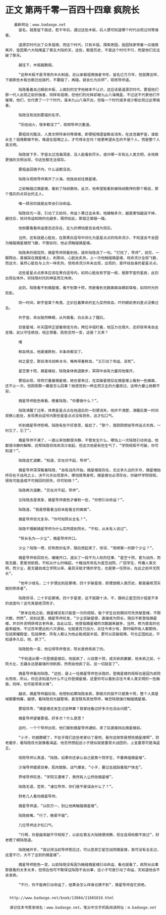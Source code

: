 # 正文 第两千零一百四十四章 疯院长
        最新网址：www.badaoge.net
          留名，就是留下痕迹，若干年后，通过这些木板，后人便可知道哪个时代出现过何等强者。
      
          道源宗时代出了众多祖境，而这个时代，只有半祖，探索原因，皆因陆家带着一众强族离开，皆因第六大陆掩盖了第五大陆的天，这些，都是历史，不是这个时代不行，而是他们无法破了那天。
      
          越往下，木板越脆弱。
      
          “这种木板不是寻常的木头制造，足以承载祖境强者书写，留名亿万万年，但就算这样，下面那些木板也都已经腐朽，不要碰了，再碰，就会化为灰烬”，观雨导师道。
      
          陆隐看着自己眼前木板，上面刻的文字他根本不认识，这应该是道源宗时代，雾祖他们那一代人出现之前的强者，同样有祖境，但他们的光辉却被九山八海掩盖，不过这不代表他们不璀璨，他们，也代表了一个个时代，虽未九山八海齐出，但每一个时代或多或少都出现过此等强者。
      
          陆隐没有找到雾祖的名字。
      
          “历经战火，很多都没了”，观雨导师沉重道。
      
          雾祖目光黯淡，人类文明传承何等艰难，即便祖境遗留都会消失，在这浩瀚宇宙，谁能永生？祖境都做不到，难道在祖境之上，才可得永生吗？她更希望永生的不是个人，而是整个人类文明。
      
          陆隐放下手，宇宙太过浩瀚深邃，没人能看到尽头，或许哪一天有比人类文明，永恒族更强的文明出现，令这些都无法保存。
      
          雾祖返回镜子内，什么话都没说。
      
          陆隐与观雨导师离开了火海，他独自前往摘星楼。
      
          之前触碰过摘星楼，看到了陆帧跪地，此次，他希望能看到被陆帧跪拜的那个叛徒，那个落灰的点将台的主人。
      
          唯一顾忌的就是此举会引动命运。
      
          陆隐目光一凛，引动了又如何，命运卜算过去未来，他接触多次，越是害怕越逃不掉，越往后，他对命运知晓的也越多，既然如此，那就正面碰一碰。
      
          他倒要看看命运是否还存在，玄九的惧怕是否会成为现实。
      
          当然，还有就是心脏处，在那黑白逗号中间化为星星点点的戏命流沙，不知道会不会因为触碰摘星楼而飞散，不管如何，他必须触碰摘星楼。
      
          陆隐来的很突然，摘星导师刚看到他，就听陆隐说了一句，“打扰了，导师”，说完，一脚跨出，直接踩在摘星楼上，刹那间，心脏处炙热，上一次他触碰摘星楼，戏命流沙全部飞散，而这次，虽然心脏处与上次一样炙热，但戏命流沙并未出现，出现的，是环绕自身的星星点点。
      
          这些星星点点原本应该在黑白逗号内，如同心脏处有宇宙一般，是那宇宙的星辰，此刻出现在体外，将陆隐衬托的神圣而又伟岸。
      
          此刻，陆隐看不到摘星楼，看不到第十院，而是看到无数画面自眼前穿梭，如同时光的剪影。
      
          同一时间，新宇宙某个角落，正扒拉着算命的玄九突然咳血，吓的眼前贵妇差点没晕过去。
      
          外宇宙，命女陡然睁眼，从外面看，白云染上了猩红。
      
          巨兽星域，补天国师正望着绝径方向，两位半祖盯着，他压力也很大，还好妖帝亲自去坐镇，足以守住绝径，他正想着，脸色忽然一变，这是？又来？
      
          噗
      
          鲜血喷出，他直接跌到，半条命都没了。
      
          树之星空，那双清冷双眸冰冷，嘴角带着鲜血，“又引动了命运，该死”。
      
          星空第十院，摘星楼前，陆隐身体倒退数步，冥冥中自有力量将他推开。
      
          雾祖出现，惊奇打量着摘星楼，她也曾来过，在突破星使后在摘星楼上看到一些画面，还不止一次，但刚刚那一幕是怎么回事？她感觉到一种玄而又玄的力量掠过，这种力量让她都不安。
      
          摘星导师脸色难看，瞪着陆隐，“你要做什么？”。
      
          陆隐清醒了过来，体表星星点点在他退后的一刻便消失，他并不清楚，清醒后第一时间观察心脏处，发现黑白逗号内那些星星点点没有损失，这才松口气。
      
          听到摘星导师怒喝，陆隐有些不好意思，尴尬了，“那个，我刚刚想给导师送点东西，一时忘了，忘了”。
      
          摘星导师不满了，一直以来他都很冷静，不管发生什么，哪怕上一次陆隐引动命运，他都很冷静的解释，还帮陆隐将戏命流沙收起，但这次他是有些生气了，“学院规矩不可破，你可知道？”。
      
          陆隐连忙道歉，“知道，实在对不起，导师”。
      
          摘星导师深深看着陆隐，“自有战舟开始，摘星楼就存在，无论多久远的岁月，摘星楼始终存在于战舟之上，决不允许出现意外，哪怕我等身死，摘星楼也必须存在，你破坏学院规矩，很有可能造成不可挽回的损失，你可知晓？”。
      
          陆隐再次道歉，“实在对不起，导师”。
      
          见陆隐态度真挚，摘星导师面色才缓和一些，“你想引动命运？”。
      
          陆隐道，“我是想看看当初未能看全的画面”。
      
          摘星导师目光复杂，“你可知院长全名？”。
      
          陆隐不理解摘星导师为什么突然提到院长，“不知，从未有人说过”。
      
          “院长名为——少尘”，摘星导师开口。
      
          少尘？陆隐一愣，好熟悉的名字，随后想起来了，惊讶，“雨榜第一的那个少尘？”。
      
          摘星导师收回目光，缓缓开口，道出了一段不为人知的往事，“星空十院，曾为战舟，而我无疆，更是领航舰，不知从什么时候起，十艘战舟改名为星空战院，广招学生，传播人类文明，而少尘，是无疆自成立学院以来，最具天赋才情的学生，也是第一任院长，在此之前并无院长”。
      
          “他年少成名，二十岁便达到启蒙境，四十岁破星使，即便放眼人类历史，都是最绝顶天赋的修炼者”。
      
          陆隐惊讶，二十岁启蒙境，四十岁星使，这不就跟十决，不，跟树之星空四少祖差不多的进度吗？这可真是绝顶奇才。
      
          “原本在他之前，摘星楼没有只能登一次的规矩，每个学生在校期间可凭贡献登楼，不限次数，然而”，说到这里，摘星导师叹息，“少尘突破星使，直接成为院长，随后不断登临摘星楼，并对外言明获得古老传承，自此以后，他登临摘星楼的次数越来越多，当然，修为提高的也越来越快，不过百年便达到六次源劫，也就是百万战力，古往今来少有，那时候所有人都期待，包括荣耀殿堂，包括禅老，所有人都认为他必能成就半祖，更可以突破祖境，可也正因如此，不知道多久后，他，疯了”。
      
          陆隐脸色一变，他记得导师曾说，院长是修炼疯了的。
      
          “不知道从哪一次登摘星楼后，他就疯了，火烧第十院，成天疯疯癫癫，他未疯之前，十院大比，无疆永远是最强的领航舰，然而自他疯了后，这一切就变了”。
      
          摘星导师看向陆隐，“这些，是上一任摘星导师告诉我的，登摘星楼的规矩也是因为疯院长而改，所以，你应该知道为什么不让你登摘星楼，这里你可以看到古往今来人类文明的一些画面，同样，也可能带来灾难”。
      
          越说，摘星导师越后怕，他想到如果陆隐发疯，那毁灭的就不只是第十院，整个人类星域都要倒霉，越想，看陆隐目光越警惕，甚至联系其他导师，唯恐陆隐强行触碰摘星楼。
      
          雾祖惊奇，“摘星楼还发生过这种事？我曾经看过好多次也没出问题”。
      
          摘星导师望着雾祖，好多次？什么意思？
      
          这时，一个个导师出现，他们接到摘星导师通知，来了后直接挡在摘星楼前。
      
          “小子，你翅膀硬了，不在乎我们这些老家伙了是吧，看你这架势是想抢摘星楼啊”，财老磨牙，看陆隐目光就像看海盗，他忽然想起这小子貌似就是雷恩大战团的，上圣雷恩可是海盗王。
      
          观雨导师认真道，“陆隐，如果你还承认自己是第十院学生，不要再碰摘星楼”。
      
          沙海导师握紧双拳，肌肉鼓胀，战气爆发，“小子，要过去就踩着我尸体去”。
      
          界域导师叹息，“学院又遭难了，竟然有人公然抢摘星楼”。
      
          陆隐无语，苦笑，“诸位导师，你们是不是误会什么了？”。
      
          财老几人看向摘星导师。
      
          摘星导师道，“以防万一，别让他再触碰摘星楼”。
      
          陆隐抿嘴，“行了，晚辈不碰”。
      
          几位导师这才松口气。
      
          “行啊，你是越来越不守规矩了，以前在第五大陆随便闹腾，现在连母校都不放过”，财老瞪了眼陆隐道。
      
          陆隐摊开手，“我记得当初导师答应过，可以登其它星空战院摘星楼，我可没有全走过，这里不行，大不了去别的摘星楼”。
      
          摘星导师脸色一变，以前陆隐没有因为触碰摘星楼引动命运，看也就看了，疯院长出事那是看的太多太多，但现在他可不敢保证陆隐不会出事，这小子可是引动了命运，天知道他会不会发疯。
      
          “不行，你不能再引动命运了，结果会怎么样谁也猜不到”，摘星导师连忙拒绝。
      
      
      http://www.badaoge.net/book/13084/21665819.html
      
      请记住本书首发域名：www.badaoge.net。笔尖中文手机版阅读网址：m.badaoge.net